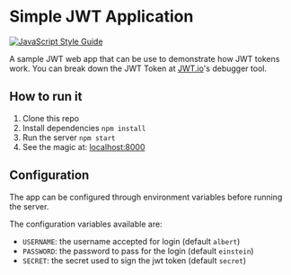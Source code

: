 # Simple JWT Application

[![JavaScript Style Guide](https://img.shields.io/badge/code_style-standard-brightgreen.svg)](https://standardjs.com)

A sample JWT web app that can be use to demonstrate how JWT tokens work. You can break down the JWT Token at [JWT.io](https://jwt.io/)'s debugger tool.


## How to run it

  1. Clone this repo
  2. Install dependencies `npm install`
  3. Run the server `npm start`
  4. See the magic at: [localhost:8000](http://localhost:8000)

## Configuration

The app can be configured through environment variables before running the server.

The configuration variables available are:

  - `USERNAME`: the username accepted for login (default `albert`)
  - `PASSWORD`: the password to pass for the login (default `einstein`)
  - `SECRET`: the secret used to sign the jwt token (default `secret`)



